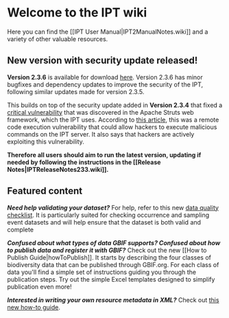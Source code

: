 # Welcome to the IPT wiki

Here you can find the [[IPT User Manual|IPT2ManualNotes.wiki]] and a variety of other valuable resources. 

## New version with security update released!

**Version 2.3.6** is available for download [here](http://repository.gbif.org/content/groups/gbif/org/gbif/ipt/2.3.6/ipt-2.3.6.war). Version 2.3.6 has minor bugfixes and dependency updates to improve the security of the IPT, following similar updates made for version 2.3.5.

This builds on top of the security update added in **Version 2.3.4** that fixed a [critical vulnerability](https://struts.apache.org/docs/s2-045.html) that was discovered in the Apache Struts web framework, which the IPT uses. According to [this article](http://thehackernews.com/2017/03/apache-struts-framework.html), this was a remote code execution vulnerability that could allow hackers to execute malicious commands on the IPT server. It also says that hackers are actively exploiting this vulnerability. 

**Therefore all users should aim to run the latest version, updating if needed by following the instructions in the [[Release Notes|IPTReleaseNotes233.wiki]].**

## Featured content 

_**Need help validating your dataset?**_ For help, refer to this new [data quality checklist](https://github.com/gbif/ipt/wiki/dataQualityChecklist). It is particularly suited for checking occurrence and sampling event datasets and will help ensure that the dataset is both valid and complete

_**Confused about what types of data GBIF supports? Confused about how to publish data and register it with GBIF?**_ Check out the new [[How to Publish Guide|howToPublish]]. It starts by describing the four classes of biodiversity data that can be published through GBIF.org. For each class of data you'll find a simple set of instructions guiding you through the publication steps. Try out the simple Excel templates designed to simplify publication even more!  

_**Interested in writing your own resource metadata in XML?**_ Check out [this new how-to guide](https://github.com/gbif/ipt/wiki/How-to-write-your-own-EML-XML-file). 

